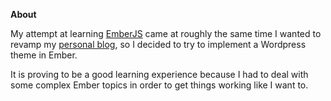 **About**

My attempt at learning [EmberJS](http://emberjs.com/) came at roughly the same time I wanted to revamp my [personal blog](http://robwilliams.me), so I decided to try to implement a Wordpress theme in Ember.

It is proving to be a good learning experience because I had to deal with some complex Ember topics in order to get things working like I want to. 
